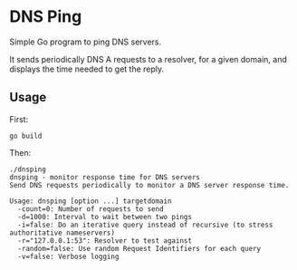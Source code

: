 # DNS Ping

Simple Go program to ping DNS servers.

It sends periodically DNS A requests to a resolver, for a given domain, and
displays the time needed to get the reply.

## Usage

First:

    go build

Then:

    ./dnsping
    dnsping - monitor response time for DNS servers
    Send DNS requests periodically to monitor a DNS server response time.

    Usage: dnsping [option ...] targetdomain
      -count=0: Number of requests to send
      -d=1000: Interval to wait between two pings
      -i=false: Do an iterative query instead of recursive (to stress authoritative nameservers)
      -r="127.0.0.1:53": Resolver to test against
      -random=false: Use random Request Identifiers for each query
      -v=false: Verbose logging
